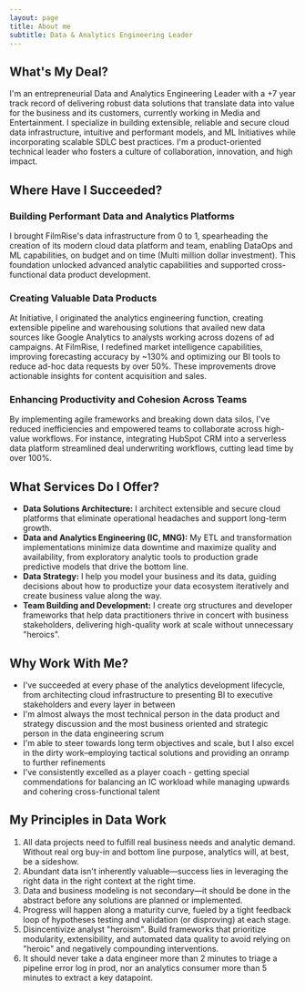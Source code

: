 ```yaml
---
layout: page
title: About me
subtitle: Data & Analytics Engineering Leader
---
```


## What's My Deal?
I'm an entrepreneurial Data and Analytics Engineering Leader with a +7 year track record of delivering robust data solutions that translate data into value for the business and its customers, currently working in Media and Entertainment. I specialize in building extensible, reliable and secure cloud data infrastructure, intuitive and performant models, and ML Initiatives while incorporating scalable SDLC best practices. I'm a product-oriented technical leader who fosters a culture of collaboration, innovation, and high impact.

## Where Have I Succeeded?

### Building Performant Data and Analytics Platforms
I brought FilmRise's data infrastructure from 0 to 1, spearheading the creation of its modern cloud data platform and team, enabling DataOps and ML capabilities, on budget and on time (Multi million dollar investment). This foundation unlocked advanced analytic capabilities and supported cross-functional data product development.

### Creating Valuable Data Products
At Initiative, I originated the analytics engineering function, creating extensible pipeline and warehousing solutions that availed new data sources like Google Analytics to analysts working across dozens of ad campaigns. At FilmRise, I redefined market intelligence capabilities, improving forecasting accuracy by ~130% and optimizing our BI tools to reduce ad-hoc data requests by over 50%. These improvements drove actionable insights for content acquisition and sales.

### Enhancing Productivity and Cohesion Across Teams
By implementing agile frameworks and breaking down data silos, I've reduced inefficiencies and empowered teams to collaborate across high-value workflows. For instance, integrating HubSpot CRM into a serverless data platform streamlined deal underwriting workflows, cutting lead time by over 100%.

## What Services Do I Offer?

- **Data Solutions Architecture:** I architect extensible and secure cloud platforms that eliminate operational headaches and support long-term growth.
- **Data and Analytics Engineering (IC, MNG):** My ETL and transformation implementations minimize data downtime and maximize quality and availability, from exploratory analytic tools to production grade predictive models that drive the bottom line.
- **Data Strategy:** I help you model your business and its data, guiding decisions about how to productize your data ecosystem iteratively and create business value along the way.
- **Team Building and Development:** I create org structures and developer frameworks that help data practitioners thrive in concert with business stakeholders, delivering high-quality work at scale without unnecessary "heroics".

## Why Work With Me?

- I've succeeded at every phase of the analytics development lifecycle, from architecting cloud infrastructure to presenting BI to executive stakeholders and every layer in between
- I'm almost always the most technical person in the data product and strategy discussion and the most business oriented and strategic person in the data engineering scrum
- I'm able to steer towards long term objectives and scale, but I also excel in the dirty work–employing tactical solutions and providing an onramp to further refinements
- I've consistently excelled as a player coach - getting special commendations for balancing an IC workload while managing upwards and cohering cross-functional talent

## My Principles in Data Work

1. All data projects need to fulfill real business needs and analytic demand. Without real org buy-in and bottom line purpose, analytics will, at best, be a sideshow.
2. Abundant data isn't inherently valuable—success lies in leveraging the right data in the right context at the right time.
3. Data and business modeling is not secondary—it should be done in the abstract before any solutions are planned or implemented.
4. Progress will happen along a maturity curve, fueled by a tight feedback loop of hypotheses testing and validation (or disproving) at each stage.
5. Disincentivize analyst "heroism". Build frameworks that prioritize modularity, extensibility, and automated data quality to avoid relying on "heroic" and negatively compounding interventions.
6. It should never take a data engineer more than 2 minutes to triage a pipeline error log in prod, nor an analytics consumer more than 5 minutes to extract a key datapoint.